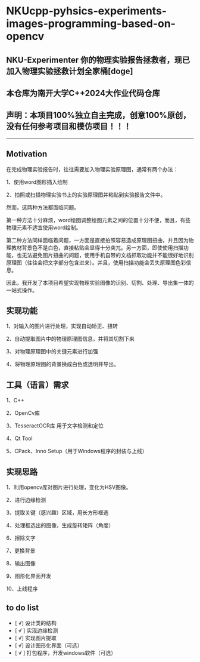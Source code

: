 # NKUcpp-pyhsics-experiments-images-programming-based-on-opencv
## NKU-Experimenter 你的物理实验报告拯救者，现已加入物理实验拯救计划全家桶[doge]
## 本仓库为南开大学C++2024大作业代码仓库
## 声明：本项目100%独立自主完成，创意100%原创，没有任何参考项目和模仿项目！！！
---
## Motivation
在完成物理实验报告时，往往需要加入物理实验原理图，通常有两个办法：

1、使用word图形插入绘制

2、拍照或扫描物理实验书上的实验原理图并粘贴到实验报告文件中。

然而，这两种方法都面临问题。

第一种方法十分麻烦，word绘图调整绘图元素之间的位置十分不便，而且，有些物理元素不适宜使用word绘制。

第二种方法同样面临着问题，一方面是直接拍照容易造成原理图扭曲，并且因为物理教材背景色不是白色，直接粘贴会显得十分突兀。另一方面，即使使用扫描功能，也无法避免图片扭曲的问题，使用手机自带的文档抓取功能并不能很好地识别原理图（往往会把文字部分包含进来）。并且，使用扫描功能会丢失原理图色彩信息。

因此，我开发了本项目希望实现物理实验图像的识别、切割、处理、导出集一体的一站式操作。
## 实现功能
1、对输入的图片进行处理，实现自动矫正、扭转

2、自动提取图片中的物理原理图信息，并将其切割下来

3、对物理原理图中的关键元素进行加强

4、将物理原理图的背景换成白色或透明并导出。
## 工具（语言）需求
1、C++

2、OpenCv库

3、TesseractOCR库 用于文字检测和定位

4、Qt Tool

5、CPack、Inno Setup（用于Windows程序的封装与上线）
## 实现思路
1、利用opencv库对图片进行处理，变化为HSV图像。

2、进行边缘检测

3、提取关键（感兴趣）区域，用长方形框选

4、处理框选出的图像，生成旋转矩阵（角度）

6、擦除文字

7、更换背景

8、输出图像

9、图形化界面开发

10、上线程序


## to do list
- [ √] 设计类的结构
- [ √ ] 实现边缘检测
- [  √] 实现图片提取
- [  √] 设计图形化界面（可选）
- [ √ ] 打包程序，开发windows软件（可选）
  